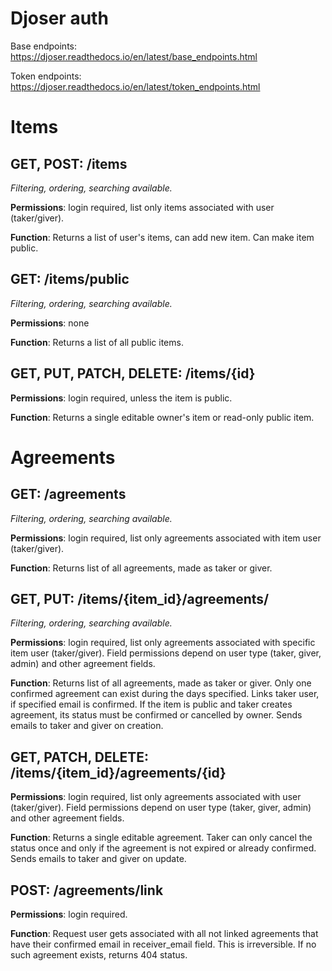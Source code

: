 # Djoser auth
Base endpoints: https://djoser.readthedocs.io/en/latest/base_endpoints.html

Token endpoints: https://djoser.readthedocs.io/en/latest/token_endpoints.html

# Items

## GET, POST: /items
*Filtering, ordering, searching available.*

**Permissions**: login required, list only items associated with user (taker/giver).

**Function**: Returns a list of user's items, can add new item. Can make item public.

## GET: /items/public
*Filtering, ordering, searching available.*

**Permissions**: none

**Function**: Returns a list of all public items.

## GET, PUT, PATCH, DELETE: /items/{id}
**Permissions**: login required, unless the item is public.

**Function**: Returns a single editable owner's item or read-only public item.


# Agreements

## GET: /agreements
*Filtering, ordering, searching available.*

**Permissions**: login required, list only agreements associated with item user (taker/giver).

**Function**: Returns list of all agreements, made as taker or giver.

## GET, PUT: /items/{item_id}/agreements/
*Filtering, ordering, searching available.*

**Permissions**: login required, list only agreements associated with specific item user (taker/giver). Field permissions depend on user type (taker, giver, admin) and other agreement fields.

**Function**: Returns list of all agreements, made as taker or giver. Only one confirmed agreement can exist during the days specified. Links taker user, if specified email is confirmed. If the item is public and taker creates agreement, its status must be confirmed or cancelled by owner. Sends emails to taker and giver on creation.

## GET, PATCH, DELETE: /items/{item_id}/agreements/{id}
**Permissions**: login required, list only agreements associated with user (taker/giver). Field permissions depend on user type (taker, giver, admin) and other agreement fields.

**Function**: Returns a single editable agreement. Taker can only cancel the status once and only if the agreement is not expired or already confirmed. Sends emails to taker and giver on update.

## POST: /agreements/link
**Permissions**: login required.

**Function**: Request user gets associated with all not linked agreements that have their confirmed email in receiver_email field. This is irreversible. If no such agreement exists, returns 404 status.
